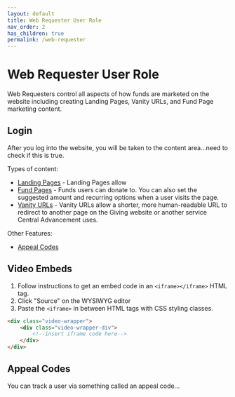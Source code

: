 ```yaml
---
layout: default
title: Web Requester User Role
nav_order: 2
has_children: true
permalink: /web-requester
---
```


# Web Requester User Role

Web Requesters control all aspects of how funds are marketed on the website including creating Landing Pages,
Vanity URLs, and Fund Page marketing content. 

## Login

After you log into the website, you will be taken to the content area...need to check if this is true.

Types of content:
- [Landing Pages](landing-pages.md) - Landing Pages allow
- [Fund Pages](fund-pages.md) - Funds users can donate to. You can also set the suggested amount and recurring 
  options when a user visits the page.
- [Vanity URLs](vanity-urls.md) - Vanity URLs allow a shorter, more human-readable URL to redirect to another page 
  on the Giving website or another service Central Advancement uses. 

Other Features:
- [Appeal Codes](#appeal-codes)

## Video Embeds

1. Follow instructions to get an embed code in an `<iframe></iframe>` HTML tag.
2. Click "Source" on the WYSIWYG editor
3. Paste the `<iframe>` in between HTML tags with CSS styling classes.

```html
<div class="video-wrapper">
    <div class="video-wrapper-div">
        <!--insert iframe code here-->
    </div>
</div>
```

## Appeal Codes

You can track a user via something called an appeal code...



